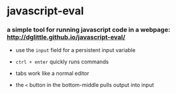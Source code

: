 javascript-eval
===============

### a simple tool for running javascript code in a webpage: http://dglittle.github.io/javascript-eval/

* use the `input` field for a persistent input variable

* `ctrl + enter` quickly runs commands

* tabs work like a normal editor

* the `<` button in the bottom-middle pulls output into input

